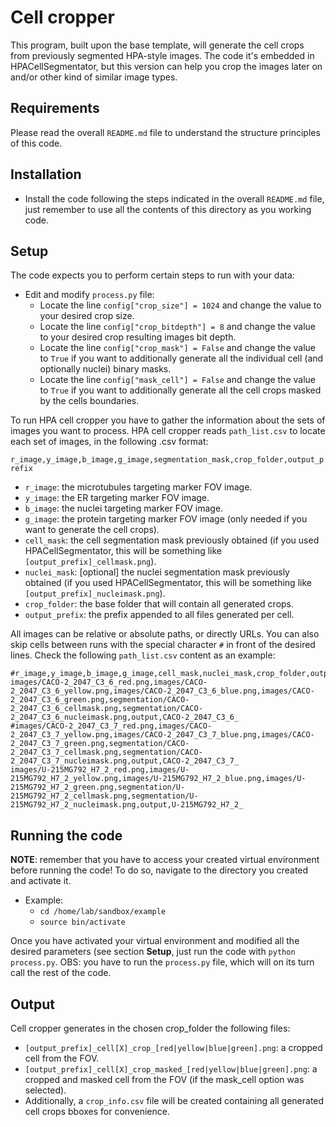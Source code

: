 Cell cropper
============

This program, built upon the base template, will generate the cell crops from previously segmented HPA-style images. The code it's embedded in HPACellSegmentator, but this version can help you crop the images later on and/or other kind of similar image types. 



Requirements
------------

Please read the overall `README.md` file to understand the structure principles of this code. 



Installation
------------

- Install the code following the steps indicated in the overall `README.md` file, just remember to use all the contents of this directory as you working code.



Setup
-----

The code expects you to perform certain steps to run with your data:

- Edit and modify `process.py` file:
  - Locate the line `config["crop_size"] = 1024` and change the value to your desired crop size. 
  - Locate the line `config["crop_bitdepth"] = 8` and change the value to your desired crop resulting images bit depth. 
  - Locate the line `config["crop_mask"] = False` and change the value to `True` if you want to additionally generate all the individual cell (and optionally nuclei) binary masks. 
  - Locate the line `config["mask_cell"] = False` and change the value to `True` if you want to additionally generate all the cell crops masked by the cells boundaries.

To run HPA cell cropper you have to gather the information about the sets of images you want to process. HPA cell cropper reads `path_list.csv` to locate each set of images, in the following .csv format: 

`r_image,y_image,b_image,g_image,segmentation_mask,crop_folder,output_prefix`

- `r_image`: the microtubules targeting marker FOV image. 
- `y_image`: the ER targeting marker FOV image.
- `b_image`: the nuclei targeting marker FOV image.
- `g_image`: the protein targeting marker FOV image (only needed if you want to generate the cell crops).
- `cell_mask`: the cell segmentation mask previously obtained (if you used HPACellSegmentator, this will be something like `[output_prefix]_cellmask.png`).
- `nuclei_mask`: [optional] the nuclei segmentation mask previously obtained (if you used HPACellSegmentator, this will be something like `[output_prefix]_nucleimask.png`).
- `crop_folder`: the base folder that will contain all generated crops.
- `output_prefix`: the prefix appended to all files generated per cell.

All images can be relative or absolute paths, or directly URLs. You can also skip cells between runs with the special character `#` in front of the desired lines. 
Check the following `path_list.csv` content as an example:

```
#r_image,y_image,b_image,g_image,cell_mask,nuclei_mask,crop_folder,output_prefix
images/CACO-2_2047_C3_6_red.png,images/CACO-2_2047_C3_6_yellow.png,images/CACO-2_2047_C3_6_blue.png,images/CACO-2_2047_C3_6_green.png,segmentation/CACO-2_2047_C3_6_cellmask.png,segmentation/CACO-2_2047_C3_6_nucleimask.png,output,CACO-2_2047_C3_6_
#images/CACO-2_2047_C3_7_red.png,images/CACO-2_2047_C3_7_yellow.png,images/CACO-2_2047_C3_7_blue.png,images/CACO-2_2047_C3_7_green.png,segmentation/CACO-2_2047_C3_7_cellmask.png,segmentation/CACO-2_2047_C3_7_nucleimask.png,output,CACO-2_2047_C3_7_
images/U-215MG792_H7_2_red.png,images/U-215MG792_H7_2_yellow.png,images/U-215MG792_H7_2_blue.png,images/U-215MG792_H7_2_green.png,segmentation/U-215MG792_H7_2_cellmask.png,segmentation/U-215MG792_H7_2_nucleimask.png,output,U-215MG792_H7_2_
```
  


Running the code
---------------- 

**NOTE**: remember that you have to access your created virtual environment before running the code! To do so, navigate to the directory you created and activate it.
 - Example:
   - `cd /home/lab/sandbox/example`
   - `source bin/activate`

Once you have activated your virtual environment and modified all the desired parameters (see section **Setup**, just run the code with `python process.py`. OBS: you have to run the `process.py` file, which will on its turn call the rest of the code.



Output
------ 

Cell cropper generates in the chosen crop_folder the following files:
- `[output_prefix]_cell[X]_crop_[red|yellow|blue|green].png`: a cropped cell from the FOV.
- `[output_prefix]_cell[X]_crop_masked_[red|yellow|blue|green].png`: a cropped and masked cell from the FOV (if the mask_cell option was selected).
- Additionally, a `crop_info.csv` file will be created containing all generated cell crops bboxes for convenience.